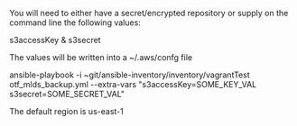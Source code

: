 You will need to either have a secret/encrypted repository or supply on the command line the following values:

s3accessKey & s3secret

The values will be written into a ~/.aws/confg file 


ansible-playbook -i ~git/ansible-inventory/inventory/vagrantTest otf_mlds_backup.yml --extra-vars "s3accessKey=SOME_KEY_VAL s3secret=SOME_SECRET_VAL"

The default region is us-east-1